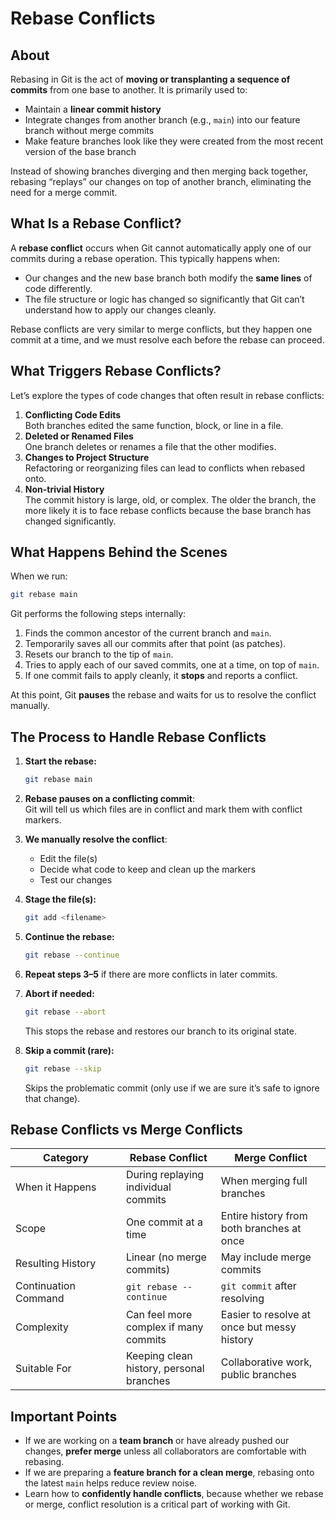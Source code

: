 # Rebase Conflicts

## About

Rebasing in Git is the act of **moving or transplanting a sequence of commits** from one base to another. It is primarily used to:

* Maintain a **linear commit history**
* Integrate changes from another branch (e.g., `main`) into our feature branch without merge commits
* Make feature branches look like they were created from the most recent version of the base branch

Instead of showing branches diverging and then merging back together, rebasing “replays” our changes on top of another branch, eliminating the need for a merge commit.

## What Is a Rebase Conflict?

A **rebase conflict** occurs when Git cannot automatically apply one of our commits during a rebase operation. This typically happens when:

* Our changes and the new base branch both modify the **same lines** of code differently.
* The file structure or logic has changed so significantly that Git can’t understand how to apply our changes cleanly.

Rebase conflicts are very similar to merge conflicts, but they happen one commit at a time, and we must resolve each before the rebase can proceed.

## What Triggers Rebase Conflicts?

Let’s explore the types of code changes that often result in rebase conflicts:

1. **Conflicting Code Edits**\
   Both branches edited the same function, block, or line in a file.
2. **Deleted or Renamed Files**\
   One branch deletes or renames a file that the other modifies.
3. **Changes to Project Structure**\
   Refactoring or reorganizing files can lead to conflicts when rebased onto.
4. **Non-trivial History**\
   The commit history is large, old, or complex. The older the branch, the more likely it is to face rebase conflicts because the base branch has changed significantly.

## What Happens Behind the Scenes

When we run:

```bash
git rebase main
```

Git performs the following steps internally:

1. Finds the common ancestor of the current branch and `main`.
2. Temporarily saves all our commits after that point (as patches).
3. Resets our branch to the tip of `main`.
4. Tries to apply each of our saved commits, one at a time, on top of `main`.
5. If one commit fails to apply cleanly, it **stops** and reports a conflict.

At this point, Git **pauses** the rebase and waits for us to resolve the conflict manually.

## The Process to Handle Rebase Conflicts

1.  **Start the rebase:**

    ```bash
    git rebase main
    ```
2. **Rebase pauses on a conflicting commit**:\
   Git will tell us which files are in conflict and mark them with conflict markers.
3. **We manually resolve the conflict**:
   * Edit the file(s)
   * Decide what code to keep and clean up the markers
   * Test our changes
4.  **Stage the file(s):**

    ```bash
    git add <filename>
    ```
5.  **Continue the rebase:**

    ```bash
    git rebase --continue
    ```
6. **Repeat steps 3–5** if there are more conflicts in later commits.
7.  **Abort if needed:**

    ```bash
    git rebase --abort
    ```

    This stops the rebase and restores our branch to its original state.
8.  **Skip a commit (rare):**

    ```bash
    git rebase --skip
    ```

    Skips the problematic commit (only use if we are sure it’s safe to ignore that change).

## Rebase Conflicts vs Merge Conflicts

<table data-full-width="true"><thead><tr><th width="160.87890625">Category</th><th>Rebase Conflict</th><th>Merge Conflict</th></tr></thead><tbody><tr><td>When it Happens</td><td>During replaying individual commits</td><td>When merging full branches</td></tr><tr><td>Scope</td><td>One commit at a time</td><td>Entire history from both branches at once</td></tr><tr><td>Resulting History</td><td>Linear (no merge commits)</td><td>May include merge commits</td></tr><tr><td>Continuation Command</td><td><code>git rebase --continue</code></td><td><code>git commit</code> after resolving</td></tr><tr><td>Complexity</td><td>Can feel more complex if many commits</td><td>Easier to resolve at once but messy history</td></tr><tr><td>Suitable For</td><td>Keeping clean history, personal branches</td><td>Collaborative work, public branches</td></tr></tbody></table>

## Important Points

* If we are working on a **team branch** or have already pushed our changes, **prefer merge** unless all collaborators are comfortable with rebasing.
* If we are preparing a **feature branch for a clean merge**, rebasing onto the latest `main` helps reduce review noise.
* Learn how to **confidently handle conflicts**, because whether we rebase or merge, conflict resolution is a critical part of working with Git.
